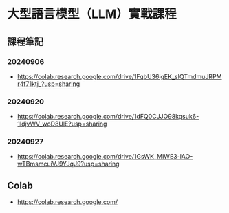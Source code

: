 # 大型語言模型（LLM）實戰課程

## 課程筆記

### 20240906
- https://colab.research.google.com/drive/1FqbU36igEK_sIQTmdmuJRPMr4f71ktj_?usp=sharing

### 20240920
- https://colab.research.google.com/drive/1dFQ0CJJO98kgsuk6-1ldjvWV_woD8UlE?usp=sharing

### 20240927
- https://colab.research.google.com/drive/1GsWK_MIWE3-lAO-wTBmsmcuiVJ9YJqJ9?usp=sharing

## Colab
- https://colab.research.google.com/


